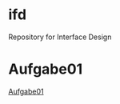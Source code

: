 # ifd
Repository for Interface Design

# Aufgabe01
[Aufgabe01](https://doanmaip.github.io/ifd/#01%20Aufgabe/#1.1%20Themenvorschlag/#01.1%20Aufgabe%20-%20IDF%20-%20Mai%20Phuong%20Doan%20-%201.pdf)
